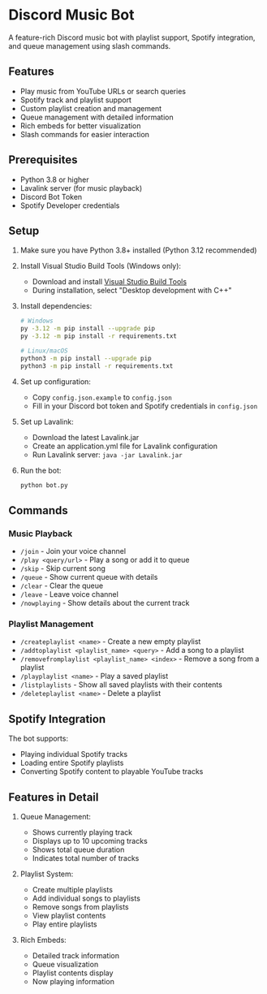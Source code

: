 # Discord Music Bot

A feature-rich Discord music bot with playlist support, Spotify integration, and queue management using slash commands.

## Features

- Play music from YouTube URLs or search queries
- Spotify track and playlist support
- Custom playlist creation and management
- Queue management with detailed information
- Rich embeds for better visualization
- Slash commands for easier interaction

## Prerequisites

- Python 3.8 or higher
- Lavalink server (for music playback)
- Discord Bot Token
- Spotify Developer credentials

## Setup

1. Make sure you have Python 3.8+ installed (Python 3.12 recommended)

2. Install Visual Studio Build Tools (Windows only):
   - Download and install [Visual Studio Build Tools](https://visualstudio.microsoft.com/visual-cpp-build-tools/)
   - During installation, select "Desktop development with C++"

3. Install dependencies:
   ```bash
   # Windows
   py -3.12 -m pip install --upgrade pip
   py -3.12 -m pip install -r requirements.txt

   # Linux/macOS
   python3 -m pip install --upgrade pip
   python3 -m pip install -r requirements.txt
   ```

4. Set up configuration:
   - Copy `config.json.example` to `config.json`
   - Fill in your Discord bot token and Spotify credentials in `config.json`

3. Set up Lavalink:
   - Download the latest Lavalink.jar
   - Create an application.yml file for Lavalink configuration
   - Run Lavalink server: `java -jar Lavalink.jar`

4. Run the bot:
   ```bash
   python bot.py
   ```

## Commands

### Music Playback
- `/join` - Join your voice channel
- `/play <query/url>` - Play a song or add it to queue
- `/skip` - Skip current song
- `/queue` - Show current queue with details
- `/clear` - Clear the queue
- `/leave` - Leave voice channel
- `/nowplaying` - Show details about the current track

### Playlist Management
- `/createplaylist <name>` - Create a new empty playlist
- `/addtoplaylist <playlist_name> <query>` - Add a song to a playlist
- `/removefromplaylist <playlist_name> <index>` - Remove a song from a playlist
- `/playplaylist <name>` - Play a saved playlist
- `/listplaylists` - Show all saved playlists with their contents
- `/deleteplaylist <name>` - Delete a playlist

## Spotify Integration

The bot supports:
- Playing individual Spotify tracks
- Loading entire Spotify playlists
- Converting Spotify content to playable YouTube tracks

## Features in Detail

1. Queue Management:
   - Shows currently playing track
   - Displays up to 10 upcoming tracks
   - Shows total queue duration
   - Indicates total number of tracks

2. Playlist System:
   - Create multiple playlists
   - Add individual songs to playlists
   - Remove songs from playlists
   - View playlist contents
   - Play entire playlists

3. Rich Embeds:
   - Detailed track information
   - Queue visualization
   - Playlist contents display
   - Now playing information